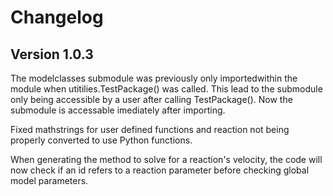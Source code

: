 # Changelog

## Version 1.0.3

The modelclasses submodule was previously only importedwithin the module when utitilies.TestPackage() was called. This lead to the submodule only being accessible by a user after calling TestPackage(). Now the submodule is accessable imediately after importing.

Fixed mathstrings for user defined functions and reaction not being properly converted to use Python functions.

When generating the method to solve for a reaction's velocity, the code will now check if an id refers to a reaction parameter before checking global model parameters.